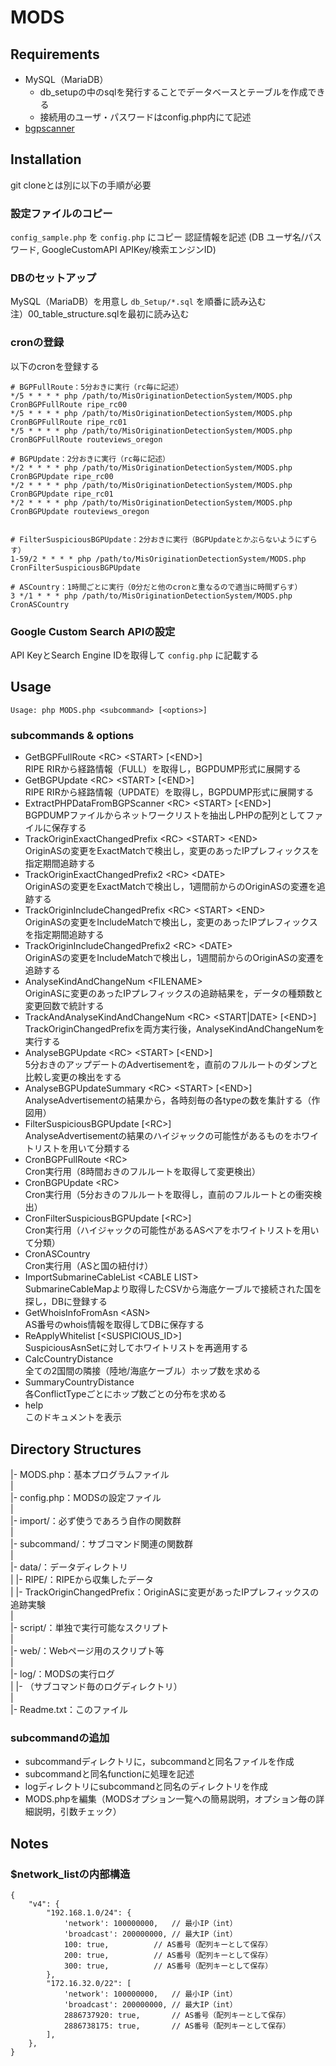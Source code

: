 # MODS
## Requirements
- MySQL（MariaDB）
    - db_setupの中のsqlを発行することでデータベースとテーブルを作成できる
    - 接続用のユーザ・パスワードはconfig.php内にて記述
- [bgpscanner](https://gitlab.com/Isolario/bgpscanner)

## Installation
git cloneとは別に以下の手順が必要

### 設定ファイルのコピー
`config_sample.php` を `config.php` にコピー
認証情報を記述 (DB ユーザ名/パスワード, GoogleCustomAPI APIKey/検索エンジンID)

### DBのセットアップ  
MySQL（MariaDB）を用意し `db_Setup/*.sql` を順番に読み込む  
注）00_table_structure.sqlを最初に読み込む

### cronの登録  
以下のcronを登録する

    # BGPFullRoute：5分おきに実行（rc毎に記述）
    */5 * * * * php /path/to/MisOriginationDetectionSystem/MODS.php CronBGPFullRoute ripe_rc00
    */5 * * * * php /path/to/MisOriginationDetectionSystem/MODS.php CronBGPFullRoute ripe_rc01
    */5 * * * * php /path/to/MisOriginationDetectionSystem/MODS.php CronBGPFullRoute routeviews_oregon

    # BGPUpdate：2分おきに実行（rc毎に記述）
    */2 * * * * php /path/to/MisOriginationDetectionSystem/MODS.php CronBGPUpdate ripe_rc00
    */2 * * * * php /path/to/MisOriginationDetectionSystem/MODS.php CronBGPUpdate ripe_rc01
    */2 * * * * php /path/to/MisOriginationDetectionSystem/MODS.php CronBGPUpdate routeviews_oregon


    # FilterSuspiciousBGPUpdate：2分おきに実行（BGPUpdateとかぶらないようにずらす）
    1-59/2 * * * * php /path/to/MisOriginationDetectionSystem/MODS.php CronFilterSuspiciousBGPUpdate 

    # ASCountry：1時間ごとに実行（0分だと他のcronと重なるので適当に時間ずらす）
    3 */1 * * * php /path/to/MisOriginationDetectionSystem/MODS.php CronASCountry

### Google Custom Search APIの設定
API KeyとSearch Engine IDを取得して `config.php` に記載する

## Usage
    Usage: php MODS.php <subcommand> [<options>]

### subcommands & options
- GetBGPFullRoute \<RC\> \<START\> [\<END\>]  
RIPE RIRから経路情報（FULL）を取得し，BGPDUMP形式に展開する
- GetBGPUpdate \<RC\> \<START\> [\<END\>]  
RIPE RIRから経路情報（UPDATE）を取得し，BGPDUMP形式に展開する
- ExtractPHPDataFromBGPScanner \<RC\> \<START\> [\<END\>]  
BGPDUMPファイルからネットワークリストを抽出しPHPの配列としてファイルに保存する
- TrackOriginExactChangedPrefix \<RC\> \<START\> \<END\>  
OriginASの変更をExactMatchで検出し，変更のあったIPプレフィックスを指定期間追跡する
- TrackOriginExactChangedPrefix2 \<RC\> \<DATE\>  
OriginASの変更をExactMatchで検出し，1週間前からのOriginASの変遷を追跡する
- TrackOriginIncludeChangedPrefix \<RC\> \<START\> \<END\>  
OriginASの変更をIncludeMatchで検出し，変更のあったIPプレフィックスを指定期間追跡する
- TrackOriginIncludeChangedPrefix2 \<RC\> \<DATE\>  
OriginASの変更をIncludeMatchで検出し，1週間前からのOriginASの変遷を追跡する
- AnalyseKindAndChangeNum \<FILENAME\>  
OriginASに変更のあったIPプレフィックスの追跡結果を，データの種類数と変更回数で統計する
- TrackAndAnalyseKindAndChangeNum \<RC\> \<START|DATE\> [\<END\>]  
TrackOriginChangedPrefixを両方実行後，AnalyseKindAndChangeNumを実行する
- AnalyseBGPUpdate \<RC\> \<START\> [\<END\>]  
5分おきのアップデートのAdvertisementを，直前のフルルートのダンプと比較し変更の検出をする
- AnalyseBGPUpdateSummary \<RC\> \<START\> [\<END\>]  
AnalyseAdvertisementの結果から，各時刻毎の各typeの数を集計する（作図用）
- FilterSuspiciousBGPUpdate [\<RC\>]  
AnalyseAdvertisementの結果のハイジャックの可能性があるものをホワイトリストを用いて分類する
- CronBGPFullRoute \<RC\>  
Cron実行用（8時間おきのフルルートを取得して変更検出）
- CronBGPUpdate \<RC\>  
Cron実行用（5分おきのフルルートを取得し，直前のフルルートとの衝突検出）
- CronFilterSuspiciousBGPUpdate [\<RC\>]  
Cron実行用（ハイジャックの可能性があるASペアをホワイトリストを用いて分類）
- CronASCountry  
Cron実行用（ASと国の紐付け）
- ImportSubmarineCableList \<CABLE LIST\>  
SubmarineCableMapより取得したCSVから海底ケーブルで接続された国を探し，DBに登録する
- GetWhoisInfoFromAsn \<ASN\>  
AS番号のwhois情報を取得してDBに保存する
- ReApplyWhitelist [\<SUSPICIOUS_ID\>]  
SuspiciousAsnSetに対してホワイトリストを再適用する
- CalcCountryDistance  
全ての2国間の隣接（陸地/海底ケーブル）ホップ数を求める
- SummaryCountryDistance  
各ConflictTypeごとにホップ数ごとの分布を求める
- help  
このドキュメントを表示

## Directory Structures
|- MODS.php：基本プログラムファイル  
|  
|- config.php：MODSの設定ファイル  
|  
|- import/：必ず使うであろう自作の関数群  
|  
|- subcommand/：サブコマンド関連の関数群  
|  
|- data/：データディレクトリ  
| |- RIPE/：RIPEから収集したデータ  
| |- TrackOriginChangedPrefix：OriginASに変更があったIPプレフィックスの追跡実験  
|  
|- script/：単独で実行可能なスクリプト  
|  
|- web/：Webページ用のスクリプト等  
|  
|- log/：MODSの実行ログ  
| |- （サブコマンド毎のログディレクトリ）  
|  
|- Readme.txt：このファイル

### subcommandの追加
- subcommandディレクトリに，subcommandと同名ファイルを作成
- subcommandと同名functionに処理を記述
- logディレクトリにsubcommandと同名のディレクトリを作成
- MODS.phpを編集（MODSオプション一覧への簡易説明，オプション毎の詳細説明，引数チェック）

## Notes
### $network_listの内部構造
    {
        "v4": {
            "192.168.1.0/24": {
                'network': 100000000,	// 最小IP（int）
                'broadcast': 200000000,	// 最大IP（int）
                100: true,			// AS番号（配列キーとして保存）
                200: true,			// AS番号（配列キーとして保存）
                300: true,			// AS番号（配列キーとして保存）
            },
            "172.16.32.0/22": [
                'network': 100000000,	// 最小IP（int）
                'broadcast': 200000000,	// 最大IP（int）
                2886737920: true,		// AS番号（配列キーとして保存）
                2886738175: true,		// AS番号（配列キーとして保存）
            ],
        },
    }
